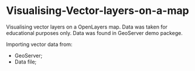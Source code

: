# Visualising-Vector-layers-on-a-map
Visualising vector layers on a OpenLayers map. 
Data was taken for educational purposes only. Data was found in GeoServer demo packege.

Importing vector data from:
- GeoServer;
- Data file;
